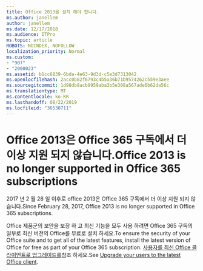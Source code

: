 ```yaml
---
title: Office 2013을 설치 해야 합니다.
ms.author: janellem
author: janellem
ms.date: 12/17/2018
ms.audience: ITPro
ms.topic: article
ROBOTS: NOINDEX, NOFOLLOW
localization_priority: Normal
ms.custom:
- "907"
- "2000023"
ms.assetid: b1cc6839-6bda-4e63-9d3d-c5e3d7313042
ms.openlocfilehash: 2acc0b82f6793c4b5a36b71b9574262c559e3aee
ms.sourcegitcommit: 1d98db8acb9959aba3b5e308a567ade6b62da56c
ms.translationtype: MT
ms.contentlocale: ko-KR
ms.lasthandoff: 08/22/2019
ms.locfileid: "36538711"
---
```

# <a name="office-2013-is-no-longer-supported-in-office-365-subscriptions"></a><span data-ttu-id="d6ab2-102">Office 2013은 Office 365 구독에서 더 이상 지원 되지 않습니다.</span><span class="sxs-lookup"><span data-stu-id="d6ab2-102">Office 2013 is no longer supported in Office 365 subscriptions</span></span>

<span data-ttu-id="d6ab2-103">2017 년 2 월 28 일 이후로 office 2013은 Office 365 구독에서 더 이상 지원 되지 않습니다.</span><span class="sxs-lookup"><span data-stu-id="d6ab2-103">Since February 28, 2017, Office 2013 is no longer supported in Office 365 subscriptions.</span></span>
  
<span data-ttu-id="d6ab2-104">Office 제품군의 보안을 보장 하 고 최신 기능을 모두 사용 하려면 Office 365 구독의 일부로 최신 버전의 Office를 무료로 설치 하세요.</span><span class="sxs-lookup"><span data-stu-id="d6ab2-104">To ensure the security of your Office suite and to get all of the latest features, install the latest version of Office for free as part of your Office 365 subscription.</span></span> <span data-ttu-id="d6ab2-105">[사용자를 최신 Office 클라이언트로 업그레이드를](https://docs.microsoft.com/office365/admin/setup/upgrade-users-to-latest-office-client)참조 하세요.</span><span class="sxs-lookup"><span data-stu-id="d6ab2-105">See [Upgrade your users to the latest Office client](https://docs.microsoft.com/office365/admin/setup/upgrade-users-to-latest-office-client).</span></span>
  